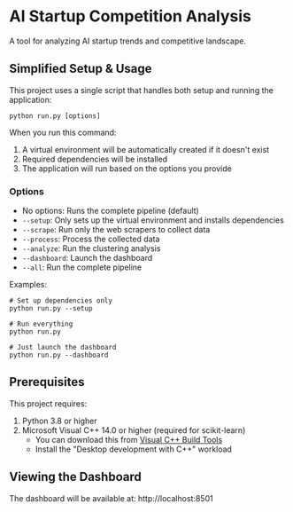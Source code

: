 # AI Startup Competition Analysis

A tool for analyzing AI startup trends and competitive landscape.

## Simplified Setup & Usage

This project uses a single script that handles both setup and running the application:

```
python run.py [options]
```

When you run this command:
1. A virtual environment will be automatically created if it doesn't exist
2. Required dependencies will be installed
3. The application will run based on the options you provide

### Options

- No options: Runs the complete pipeline (default)
- `--setup`: Only sets up the virtual environment and installs dependencies
- `--scrape`: Run only the web scrapers to collect data
- `--process`: Process the collected data
- `--analyze`: Run the clustering analysis
- `--dashboard`: Launch the dashboard
- `--all`: Run the complete pipeline

Examples:
```
# Set up dependencies only
python run.py --setup

# Run everything
python run.py

# Just launch the dashboard
python run.py --dashboard
```

## Prerequisites

This project requires:

1. Python 3.8 or higher
2. Microsoft Visual C++ 14.0 or higher (required for scikit-learn)
   - You can download this from [Visual C++ Build Tools](https://visualstudio.microsoft.com/visual-cpp-build-tools/)
   - Install the "Desktop development with C++" workload

## Viewing the Dashboard

The dashboard will be available at: http://localhost:8501
